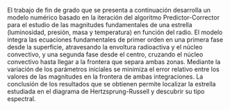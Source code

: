 El trabajo de fin de grado que se presenta a continuación desarrolla un modelo numérico
basado en la iteración del algoritmo Predictor-Corrector para el estudio de las magnitudes
fundamentales de una estrella (luminosidad, presión, masa y temperatura) en función del
radio. El modelo integra las ecuaciones fundamentales de primer orden en una primera fase desde la
superficie, atravesando la envoltura radioactiva y el núcleo convectivo, y una segunda fase desde el
centro, cruzando el núcleo convectivo hasta llegar a la frontera que separa ambas zonas. Mediante la
variación de los parámetros iniciales se minimiza el error relativo entre los valores de las magnitudes
en la frontera de ambas integraciones. La conclusión de los resultados que se obtienen permite
localizar la estrella estudiada en el diagrama de Hertzsprung-Russell y descubrir su tipo espectral.
